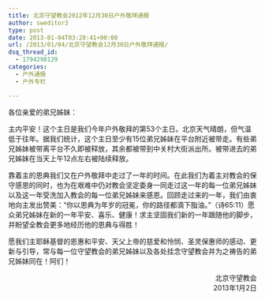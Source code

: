 ```yaml
---
title: 北京守望教会2012年12月30日户外敬拜通报
author: sweditor3
type: post
date: 2013-01-04T03:20:41+00:00
url: /2013/01/04/北京守望教会12月30日户外敬拜通报/
dsq_thread_id:
  - 1794298129
categories:
  - 户外通报
  - 户外专栏

---
```

各位亲爱的弟兄姊妹：

主内平安！这个主日是我们今年户外敬拜的第53个主日。北京天气晴朗，但气温低于往年。据我们统计，这个主日至少有15位弟兄姊妹在平台附近被带走。有些弟兄姊妹被带离平台不久即被释放，其余都被带到中关村大街派出所。被带进去的弟兄姊妹在当天上午12点左右被陆续释放。

靠着主的恩典我们又在户外敬拜中走过了一年的时间。在此我们为着主对教会的保守感恩的同时，也为在艰难中仍对教会坚定委身一同走过这一年的每一位弟兄姊妹以及这一年受洗加入教会的每一位弟兄姊妹来感恩。回顾走过来的一年，我们由衷地向主发出赞美：“你以恩典为年岁的冠冕，你的路径都滴下脂油。”（诗65:11）愿众弟兄姊妹在新的一年平安、喜乐、健康！求主坚固我们新的一年跟随他的脚步，并盼望全教会更多地经历他的恩典与得胜！

愿我们主耶稣基督的恩惠和平安、天父上帝的慈爱和怜悯、圣灵保惠师的感动、更新与引导，常与每一位守望教会的弟兄姊妹以及各处挂念守望教会并为之祷告的弟兄姊妹同在！阿们！

<p style="text-align: right;">
  北京守望教会<br /> 2013年1月2日
</p>